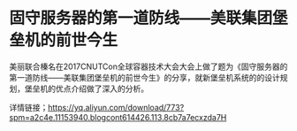 # 固守服务器的第一道防线——美联集团堡垒机的前世今生
美丽联合榛名在2017CNUTCon全球容器技术大会大会上做了题为《固守服务器的第一道防线——美联集团堡垒机的前世今生》的分享，就新堡垒机系统的的设计规划，堡垒机的优点介绍做了深入的分析。

详情链接；https://yq.aliyun.com/download/773?spm=a2c4e.11153940.blogcont614426.113.8cb7a7ecxzda7H
